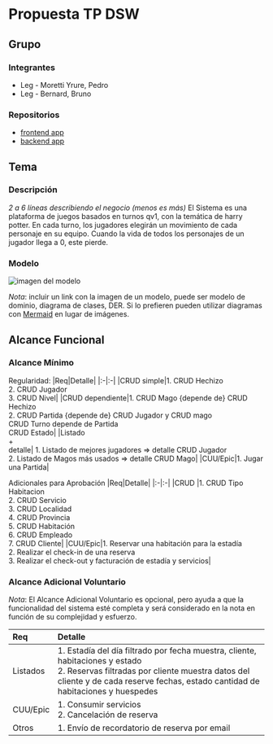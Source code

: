 # Propuesta TP DSW

## Grupo
### Integrantes
* Leg - Moretti Yrure, Pedro
* Leg - Bernard, Bruno

### Repositorios
* [frontend app](http://hyperlinkToGihubOrGitlab)
* [backend app](http://hyperlinkToGihubOrGitlab)

## Tema
### Descripción
*2 a 6 líneas describiendo el negocio (menos es más)*
El Sistema es una plataforma de juegos basados en turnos qv1, con la temática de harry potter.
En cada turno, los jugadores elegirán un movimiento de cada personaje en su equipo.
Cuando la vida de todos los personajes de un jugador llega a 0, este pierde.


### Modelo
![imagen del modelo]()

*Nota*: incluir un link con la imagen de un modelo, puede ser modelo de dominio, diagrama de clases, DER. Si lo prefieren pueden utilizar diagramas con [Mermaid](https://mermaid.js.org) en lugar de imágenes.

## Alcance Funcional 

### Alcance Mínimo

Regularidad:
|Req|Detalle|
|:-|:-|
|CRUD simple|1. CRUD Hechizo <br>2. CRUD Jugador <br>3. CRUD Nivel|
|CRUD dependiente|1. CRUD Mago {depende de} CRUD Hechizo <br>2. CRUD Partida {depende de} CRUD Jugador y CRUD mago <br> CRUD Turno depende de Partida <br> CRUD Estado|
|Listado<br>+<br>detalle| 1. Listado de mejores jugadores => detalle CRUD Jugador<br> 2. Listado de Magos más usados => detalle CRUD Mago|
|CUU/Epic|1. Jugar una Partida|


Adicionales para Aprobación
|Req|Detalle|
|:-|:-|
|CRUD |1. CRUD Tipo Habitacion<br>2. CRUD Servicio<br>3. CRUD Localidad<br>4. CRUD Provincia<br>5. CRUD Habitación<br>6. CRUD Empleado<br>7. CRUD Cliente|
|CUU/Epic|1. Reservar una habitación para la estadía<br>2. Realizar el check-in de una reserva<br>3. Realizar el check-out y facturación de estadía y servicios|


### Alcance Adicional Voluntario

*Nota*: El Alcance Adicional Voluntario es opcional, pero ayuda a que la funcionalidad del sistema esté completa y será considerado en la nota en función de su complejidad y esfuerzo.

|Req|Detalle|
|:-|:-|
|Listados |1. Estadía del día filtrado por fecha muestra, cliente, habitaciones y estado <br>2. Reservas filtradas por cliente muestra datos del cliente y de cada reserve fechas, estado cantidad de habitaciones y huespedes|
|CUU/Epic|1. Consumir servicios<br>2. Cancelación de reserva|
|Otros|1. Envío de recordatorio de reserva por email|
